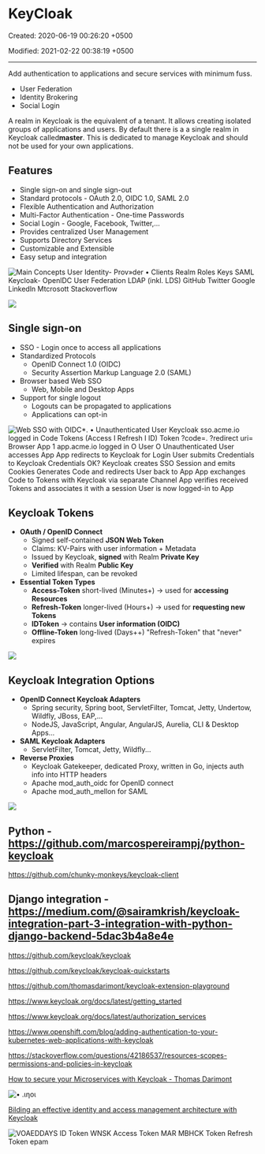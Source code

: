 # KeyCloak

Created: 2020-06-19 00:26:20 +0500

Modified: 2021-02-22 00:38:19 +0500

---

Add authentication to applications and secure services with minimum fuss.

- User Federation
- Identity Brokering
- Social Login

A realm in Keycloak is the equivalent of a tenant. It allows creating isolated groups of applications and users. By default there is a a single realm in Keycloak called**master**. This is dedicated to manage Keycloak and should not be used for your own applications.

## Features

- Single sign-on and single sign-out
- Standard protocols - OAuth 2.0, OIDC 1.0, SAML 2.0
- Flexible Authentication and Authorization
- Multi-Factor Authentication - One-time Passwords
- Social Login - Google, Facebook, Twitter,...
- Provides centralized User Management
- Supports Directory Services
- Customizable and Extensible
- Easy setup and integration

![Main Concepts User Identity- Prov»der • Clients Realm Roles Keys SAML Keycloak- OpenlDC User Federation LDAP (inkl. LDS) GitHub Twitter Google Linkedln Mtcrosott Stackoverflow ](../../media/DevOps-Others-KeyCloak-image1.png)

![](../../media/DevOps-Others-KeyCloak-image2.png)

## Single sign-on

- SSO - Login once to access all applications
- Standardized Protocols
  - OpenID Connect 1.0 (OIDC)
  - Security Assertion Markup Language 2.0 (SAML)
- Browser based Web SSO
  - Web, Mobile and Desktop Apps
- Support for single logout
  - Logouts can be propagated to applications
  - Applications can opt-in

![Web SSO with OIDC*. • Unauthenticated User Keycloak sso.acme.io logged in Code Tokens (Access I Refresh I ID) Token ?code=. ?redirect uri= Browser App 1 app.acme.io logged in O User O Unauthenticated User accesses App App redirects to Keycloak for Login User submits Credentials to Keycloak Credentials OK? Keycloak creates SSO Session and emits Cookies Generates Code and redirects User back to App App exchanges Code to Tokens with Keycloak via separate Channel App verifies received Tokens and associates it with a session User is now logged-in to App ](../../media/DevOps-Others-KeyCloak-image3.png)

## Keycloak Tokens

- **OAuth / OpenID Connect**
  - Signed self-contained **JSON Web Token**
  - Claims: KV-Pairs with user information + Metadata
  - Issued by Keycloak, **signed** with Realm **Private Key**
  - **Verified** with Realm **Public Key**
  - Limited lifespan, can be revoked
- **Essential Token Types**
  - **Access-Token** short-lived (Minutes+) -> used for **accessing Resources**
  - **Refresh-Token** longer-lived (Hours+) -> used for **requesting new Tokens**
  - **IDToken** -> contains **User information (OIDC)**
  - **Offline-Token** long-lived (Days++) "Refresh-Token" that "never" expires

![](../../media/DevOps-Others-KeyCloak-image4.png)

## Keycloak Integration Options

- **OpenID Connect Keycloak Adapters**
  - Spring security, Spring boot, ServletFilter, Tomcat, Jetty, Undertow, Wildfly, JBoss, EAP,...
  - NodeJS, JavaScript, Angular, AngularJS, Aurelia, CLI & Desktop Apps...
- **SAML Keycloak Adapters**
  - ServletFilter, Tomcat, Jetty, Wildfly...
- **Reverse Proxies**
  - Keycloak Gatekeeper, dedicated Proxy, written in Go, injects auth info into HTTP headers
  - Apache mod_auth_oidc for OpenID connect
  - Apache mod_auth_mellon for SAML

![](../../media/DevOps-Others-KeyCloak-image5.png)

## Python - <https://github.com/marcospereirampj/python-keycloak>

<https://github.com/chunky-monkeys/keycloak-client>

## Django integration - <https://medium.com/@sairamkrish/keycloak-integration-part-3-integration-with-python-django-backend-5dac3b4a8e4e>

<https://github.com/keycloak/keycloak>

<https://github.com/keycloak/keycloak-quickstarts>

<https://github.com/thomasdarimont/keycloak-extension-playground>

<https://www.keycloak.org/docs/latest/getting_started>

<https://www.keycloak.org/docs/latest/authorization_services>

<https://www.openshift.com/blog/adding-authentication-to-your-kubernetes-web-applications-with-keycloak>

<https://stackoverflow.com/questions/42186537/resources-scopes-permissions-and-policies-in-keycloak>

[How to secure your Microservices with Keycloak - Thomas Darimont](https://www.youtube.com/watch?v=FyVHNJNriUQ)

![• .ιηοι ](../../media/DevOps-Others-KeyCloak-image6.jpg)

[Bilding an effective identity and access management architecture with Keycloak](https://www.youtube.com/watch?v=RupQWmYhrLA)

![VOAEDDAYS ID Token WNSK Access Token MAR MBHCK Token Refresh Token epam ](../../media/DevOps-Others-KeyCloak-image7.jpg)
